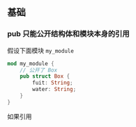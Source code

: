 
## 基础

### pub 只能公开结构体和模块本身的引用

假设下面模块 `my_module`

```rust
mod my_module {
	// 公开了 Box
	pub struct Box {
		fuit: String;
		water: String;
	}
}
```

如果引用